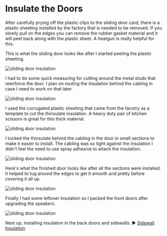 # Insulate the Doors

After carefully prying off the plastic clips to the sliding door card, there is a plastic sheeting installed by the factory that is needed to be removed. If you slowly pull on the edges you can remove the rubber gasket material and it will peel back along with the plastic sheet. A heatgun is really helpful for this.

This is what the sliding door looks like after I started peeling the plastic sheeting.

![sliding door insulation](assets/slider-insulation-01.JPG)

I had to do some quick measuring for cutting around the metal studs that reenforce the door. I plan on routing the insulation behind the cabling in case I need to work on that later.

![sliding door insulation](assets/slider-insulation-02.JPG)

I used the corrugated plastic sheeting that came from the facotry as a template to cut the thinsulate insulation. A heavy duty pair of kitchen scissors is great for this thick material.

![sliding door insulation](assets/slider-insulation-03.jpg)

I tucked the thinsulate behind the cabling in the door in small sections to make it easier to install. The cabling was so tight against the insulation I didn't feel the need to use spray adhesive to attach the insulation.

![sliding door insulation](assets/slider-insulation-04.JPG)

Here's what the finished door looks like after all the sections were installed. It helped to tug around the edges to get it smooth and pretty before covering it all up.

![sliding door insulation](assets/slider-insulation-05.JPG)

Finally I had some leftover insulation so I packed the front doors after upgrading the speakers.

![sliding door insulation](assets/door-insulation.JPG)

Next up, installing insulation in the back doors and sidewalls. :arrow_forward: [Sidewall Insulation](sidewall-insulation.md)